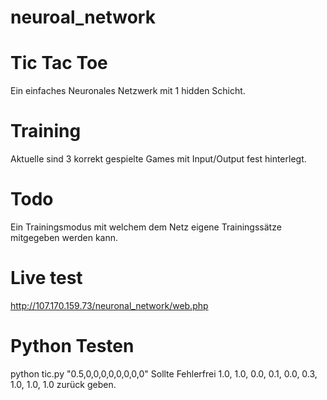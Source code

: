 # neuroal_network

Tic Tac Toe
===========
Ein einfaches Neuronales Netzwerk mit 1 hidden Schicht.

Training
========
Aktuelle sind 3 korrekt gespielte Games mit Input/Output fest hinterlegt.

Todo
====
Ein Trainingsmodus mit welchem dem Netz eigene Trainingssätze mitgegeben werden kann.  

Live test
=========
http://107.170.159.73/neuronal_network/web.php

Python Testen
=============
python tic.py "0.5,0,0,0,0,0,0,0,0"
Sollte Fehlerfrei 1.0, 1.0, 0.0, 0.1, 0.0, 0.3, 1.0, 1.0, 1.0 zurück geben.
